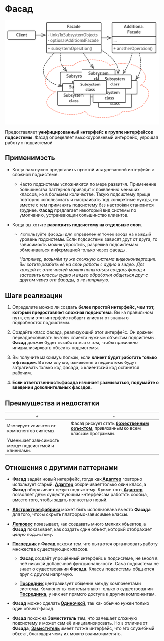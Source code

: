 # Фасад

![UML](/src/AdditionalDocs/uml/Facade.png)

Предоставляет **унифицированный интерфейс к группе интерфейсов подсистемы**. Фасад определяет высокоуровневый интерфейс, упрощая работу с подсистемой 

## Применимость

 - Когда вам нужно представить простой или урезанный интерфейс к сложной подсистеме.

   - Часто подсистемы усложняются по мере развития. Применение большинства паттернов приводит к появлению меньших классов, но в большем количестве. Такую подсистему проще повторно использовать и настраивать под конкретные нужды, но вместе с тем применять подсистему без настройки становится труднее. **Фасад** предлагает некоторый вид системы по умолчанию, устраивающий большинство клиентов.

 - Когда вы хотите **разложить подсистему на отдельные слои**.

    - Используйте фасады для определения точек входа на каждый уровень подсистемы. Если подсистемы зависят друг от друга, то зависимость можно упростить, разрешив подсистемам обмениваться информацией только через фасады.

      *Например, возьмём ту же сложную система видеоконвертации. Вы хотите разбить её на слои работы с аудио и видео. Для каждой из этих частей можно попытаться создать фасад и заставить классы аудио и видео обработки общаться друг с другом через эти фасады, а не напрямую.*

 ## Шаги реализации
 
1. Определите можно ли создать **более простой интерфейс, чем тот, который предоставляет сложная подсистема**. Вы на правильном пути, если этот интерфейс избавит клиента от знания о подробностях подсистемы.

2. Создайте класс фасада, реализующий этот интерфейс. Он должен переадресовывать вызовы клиента нужным объектам подсистемы. **Фасад** должен будет позаботиться о том, чтобы правильно инициализировать объекты подсистемы.

3. Вы получите максимум пользы, если **клиент будет работать только с фасадом**. В этом случае, изменения в подсистеме будут затрагивать только код фасада, а клиентский код останется рабочим.

4. **Если ответственность фасада начинает размываться, подумайте о введении дополнительных фасадов**.

 ## Преимущества и недостатки
  
 | + | - |
 | ------ | ------ |
 |Изолирует клиентов от компонентов системы.|Фасад рискует стать [**божественным объектом**][God-Object], привязанным ко всем классам программы.
 |Уменьшает зависимость между подсистемой и клиентами.
 
 ## Отношения с другими паттернами

 - **Фасад** задаёт новый интерфейс, тогда как [**Адаптер**][Adapter] повторно использует старый. [**Адаптер**][Adapter] оборачивает только один класс, а **Фасад** оборачивает целую подсистему. Кроме того, [**Адаптер**][Adapter] позволяет двум существующим интерфейсам работать сообща, вместо того, чтобы задать полностью новый.

 - [**Абстрактная фабрика**][Abstract_Factory] может быть использована вместо **Фасада** для того, чтобы скрыть платформо-зависимые классы.

 - [**Легковес**][Flyweight] показывает, как создавать много мелких объектов, а **Фасад** показывает, как создать один объект, который отображает целую подсистему.

 - [**Посредник**][Mediator] и **Фасад** похожи тем, что пытаются организовать работу множества существующих классов.

   - **Фасад** создаёт упрощённый интерфейс к подсистеме, не внося в неё никакой добавочной функциональности. Сама подсистема не знает о существовании **Фасада**. Классы подсистемы общаются друг с другом напрямую.
  
   - [**Посредник**][Mediator] централизует общение между компонентами системы. Компоненты системы знают только о существовании [**Посредника**][Mediator], у них нет прямого доступа к другим компонентам.
 
 - **Фасад** можно сделать [**Одиночкой**][Singleton], так как обычно нужен только один объект-фасад.

 - **Фасад** похож на [**Заместитель**][Proxy] тем, что замещает сложную подсистему и может сам её инициализировать. Но в отличие от **Фасада**, [**Заместитель**][Proxy] имеет тот же интерфейс, что его служебный объект, благодаря чему их можно взаимозаменять.

[God-Object]:</src/AdditionalDocs/AntiPatterns/God-Object.md>

[Abstract_Factory]: </src/Creational/Factorys/Abstract_Factory/Abstract_Factory.md>
[Factory_Method]: </src/Creational/Factorys/Factory_Method/Factory_Method.md>
[Builder]: </src/Creational/Builder/Builder.md>
[Prototype]: </src/Creational/Prototype/Prototype.md>
[Singleton]: </src/Creational/Singleton/Singleton.md>

[Adapter]: </src/Structural/Adapter/Adapter.md>
[Bridge]: </src/Structural/Bridge/Bridge.md>
[Composite]: </src/Structural/Composite/Composite.md>
[Decorator]: </src/Structural/Decorator/Decorator.md>
[Facade]: </src/Structural/Facade/Facade.md>
[Flyweight]: </src/Structural/Flyweight/Flyweight.md>
[Proxy]: </src/Structural/Proxy/Proxy.md>

[Chain_of_Responsibility]: </src/Behavioral/Chain_of_Responsibility/Chain_of_Responsibility.md>
[Command]: </src/Behavioral/Command/Command.md>
[Iterator]: </src/Behavioral/Iterator/Iterator.md>
[Mediator]: </src/Behavioral/Mediator/Mediator.md>
[Memento]: </src/Behavioral/Memento/Memento.md>
[Observer]: </src/Behavioral/Observer/Observer.md>
[State]: </src/Behavioral/State/State.md>
[Strategy]: </src/Behavioral/Strategy/Strategy.md>
[Template_Method]: </src/Behavioral/Template_Method/Template_Method.md>
[Visitor]: </src/Behavioral/Visitor/Visitor.md>